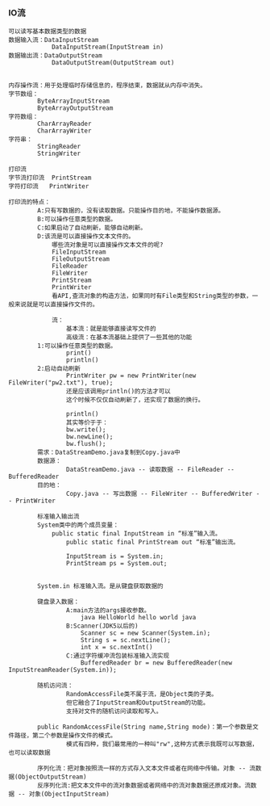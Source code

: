 ### IO流
    可以读写基本数据类型的数据
    数据输入流：DataInputStream
    			DataInputStream(InputStream in)
    数据输出流：DataOutputStream
    			DataOutputStream(OutputStream out) 
    
    
    内存操作流：用于处理临时存储信息的，程序结束，数据就从内存中消失。
    字节数组：
    		ByteArrayInputStream
    		ByteArrayOutputStream
    字符数组：
    		CharArrayReader
    		CharArrayWriter
    字符串：
    		StringReader
    		StringWriter
    		
    打印流
    字节流打印流	PrintStream
    字符打印流	PrintWriter
    
    打印流的特点：
    		A:只有写数据的，没有读取数据。只能操作目的地，不能操作数据源。
    		B:可以操作任意类型的数据。
    		C:如果启动了自动刷新，能够自动刷新。
    		D:该流是可以直接操作文本文件的。
    			哪些流对象是可以直接操作文本文件的呢?
    			FileInputStream
    			FileOutputStream
    			FileReader
    			FileWriter
    			PrintStream
    			PrintWriter
    			看API,查流对象的构造方法，如果同时有File类型和String类型的参数，一般来说就是可以直接操作文件的。
    
    			流：
    				基本流：就是能够直接读写文件的
    				高级流：在基本流基础上提供了一些其他的功能
    		1:可以操作任意类型的数据。
             		print()
             		println()
            2:启动自动刷新
             		PrintWriter pw = new PrintWriter(new FileWriter("pw2.txt"), true);
             		还是应该调用println()的方法才可以
             		这个时候不仅仅自动刷新了，还实现了数据的换行。
             
             		println()
            		其实等价于于：
            		bw.write();
            		bw.newLine();		
            		bw.flush();
            需求：DataStreamDemo.java复制到Copy.java中
            数据源：
            		DataStreamDemo.java -- 读取数据 -- FileReader -- BufferedReader
            目的地：
            		Copy.java -- 写出数据 -- FileWriter -- BufferedWriter -- PrintWriter
            
            标准输入输出流
            System类中的两个成员变量：
            	public static final InputStream in “标准”输入流。
            		public static final PrintStream out “标准”输出流。
            
            		InputStream is = System.in;
            		PrintStream ps = System.out;
            
            
            System.in 标准输入流。是从键盘获取数据的
            
            键盘录入数据：
            		A:main方法的args接收参数。
            			java HelloWorld hello world java
            		B:Scanner(JDK5以后的)
            			Scanner sc = new Scanner(System.in);
            			String s = sc.nextLine();
            			int x = sc.nextInt()
            		C:通过字符缓冲流包装标准输入流实现
            			BufferedReader br = new BufferedReader(new InputStreamReader(System.in));
            
            随机访问流：
            		RandomAccessFile类不属于流，是Object类的子类。
            		但它融合了InputStream和OutputStream的功能。
            		支持对文件的随机访问读取和写入。
            
            public RandomAccessFile(String name,String mode)：第一个参数是文件路径，第二个参数是操作文件的模式。
            		模式有四种，我们最常用的一种叫"rw",这种方式表示我既可以写数据，也可以读取数据 
            
            序列化流：把对象按照流一样的方式存入文本文件或者在网络中传输。对象 -- 流数据(ObjectOutputStream)
            反序列化流:把文本文件中的流对象数据或者网络中的流对象数据还原成对象。流数据 -- 对象(ObjectInputStream)
